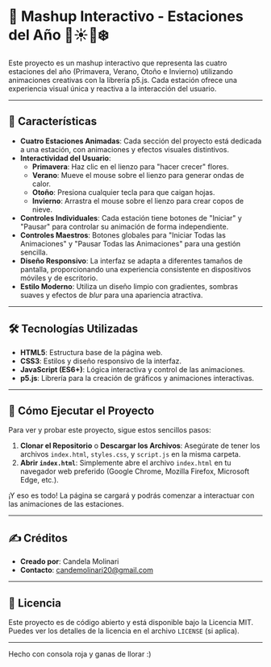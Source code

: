 # 🌈 Mashup Interactivo - Estaciones del Año 🌸☀️🍂❄️

Este proyecto es un mashup interactivo que representa las cuatro estaciones del año (Primavera, Verano, Otoño e Invierno) utilizando animaciones creativas con la librería p5.js. Cada estación ofrece una experiencia visual única y reactiva a la interacción del usuario.

---

## 🌟 Características

* **Cuatro Estaciones Animadas**: Cada sección del proyecto está dedicada a una estación, con animaciones y efectos visuales distintivos.
* **Interactividad del Usuario**:
    * **Primavera**: Haz clic en el lienzo para "hacer crecer" flores.
    * **Verano**: Mueve el mouse sobre el lienzo para generar ondas de calor.
    * **Otoño**: Presiona cualquier tecla para que caigan hojas.
    * **Invierno**: Arrastra el mouse sobre el lienzo para crear copos de nieve.
* **Controles Individuales**: Cada estación tiene botones de "Iniciar" y "Pausar" para controlar su animación de forma independiente.
* **Controles Maestros**: Botones globales para "Iniciar Todas las Animaciones" y "Pausar Todas las Animaciones" para una gestión sencilla.
* **Diseño Responsivo**: La interfaz se adapta a diferentes tamaños de pantalla, proporcionando una experiencia consistente en dispositivos móviles y de escritorio.
* **Estilo Moderno**: Utiliza un diseño limpio con gradientes, sombras suaves y efectos de *blur* para una apariencia atractiva.

---

## 🛠️ Tecnologías Utilizadas

* **HTML5**: Estructura base de la página web.
* **CSS3**: Estilos y diseño responsivo de la interfaz.
* **JavaScript (ES6+)**: Lógica interactiva y control de las animaciones.
* **p5.js**: Librería para la creación de gráficos y animaciones interactivas.

---

## 🚀 Cómo Ejecutar el Proyecto

Para ver y probar este proyecto, sigue estos sencillos pasos:

1.  **Clonar el Repositorio** o **Descargar los Archivos**: Asegúrate de tener los archivos `index.html`, `styles.css`, y `script.js` en la misma carpeta.
2.  **Abrir `index.html`**: Simplemente abre el archivo `index.html` en tu navegador web preferido (Google Chrome, Mozilla Firefox, Microsoft Edge, etc.).

¡Y eso es todo! La página se cargará y podrás comenzar a interactuar con las animaciones de las estaciones.

---

## ✍️ Créditos

* **Creado por**: Candela Molinari
* **Contacto**: candemolinari20@gmail.com

---

## 📄 Licencia

Este proyecto es de código abierto y está disponible bajo la Licencia MIT.
Puedes ver los detalles de la licencia en el archivo `LICENSE` (si aplica).

--- 

Hecho con consola roja y ganas de llorar :)
